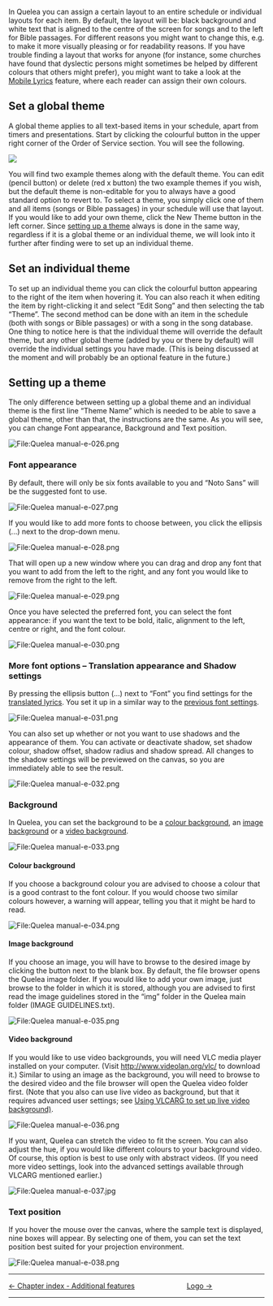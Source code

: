 In Quelea you can assign a certain layout to an entire schedule or
individual layouts for each item. By default, the layout will be: black
background and white text that is aligned to the centre of the screen
for songs and to the left for Bible passages. For different reasons you
might want to change this, e.g. to make it more visually pleasing or for
readability reasons. If you have trouble finding a layout that works for
anyone (for instance, some churches have found that dyslectic persons
might sometimes be helped by different colours that others might
prefer), you might want to take a look at the [Mobile
Lyrics](Mobile_Lyrics.md "Mobile Lyrics") feature, where each reader can assign
their own colours.

## Set a global theme

A global theme applies to all text-based items in your schedule, apart
from timers and presentations. Start by clicking the colourful button in
the upper right corner of the Order of Service section. You will see the
following.

![](Quelea_manual-e-025.jpg)

You will find two example themes along with the default theme. You can
edit (pencil button) or delete (red x button) the two example themes if
you wish, but the default theme is non-editable for you to always have a
good standard option to revert to. To select a theme, you simply click
one of them and all items (songs or Bible passages) in your schedule
will use that layout. If you would like to add your own theme, click the
New Theme button in the left corner. Since [setting up a
theme](#setting-up-a-theme "") always is done in the same way,
regardless if it is a global theme or an individual theme, we will look
into it further after finding were to set up an individual theme.

## Set an individual theme

To set up an individual theme you can click the colourful button
appearing to the right of the item when hovering it. You can also reach
it when editing the item by right-clicking it and select “Edit Song” and
then selecting the tab “Theme”. The second method can be done with an
item in the schedule (both with songs or Bible passages) or with a song
in the song database. One thing to notice here is that the individual
theme will override the default theme, but any other global theme (added
by you or there by default) will override the individual settings you
have made. (This is being discussed at the moment and will probably be
an optional feature in the future.)

## Setting up a theme

The only difference between setting up a global theme and an individual
theme is the first line “Theme Name” which is needed to be able to save
a global theme, other than that, the instructions are the same. As you
will see, you can change Font appearance, Background and Text position.

![<File:Quelea> manual-e-026.png](Quelea_manual-e-026.png
"File:Quelea manual-e-026.png")

### Font appearance

By default, there will only be six fonts available to you and “Noto
Sans” will be the suggested font to use.

![<File:Quelea> manual-e-027.png](Quelea_manual-e-027.png
"File:Quelea manual-e-027.png")

If you would like to add more fonts to choose between, you click the
ellipsis (...) next to the drop-down menu.

![<File:Quelea> manual-e-028.png](Quelea_manual-e-028.png
"File:Quelea manual-e-028.png")

That will open up a new window where you can drag and drop any font that
you want to add from the left to the right, and any font you would like
to remove from the right to the left.

![<File:Quelea> manual-e-029.png](Quelea_manual-e-029.png
"File:Quelea manual-e-029.png")

Once you have selected the preferred font, you can select the font
appearance: if you want the text to be bold, italic, alignment to the
left, centre or right, and the font colour.

![<File:Quelea> manual-e-030.png](Quelea_manual-e-030.png
"File:Quelea manual-e-030.png")

### More font options – Translation appearance and Shadow settings

By pressing the ellipsis button (...) next to “Font” you find settings
for the [translated lyrics](Translations.md "Translations"). You set it up in a
similar way to the [previous font
settings](#font-appearance "").

![<File:Quelea> manual-e-031.png](Quelea_manual-e-031.png
"File:Quelea manual-e-031.png")

You can also set up whether or not you want to use shadows and the
appearance of them. You can activate or deactivate shadow, set shadow
colour, shadow offset, shadow radius and shadow spread. All changes to
the shadow settings will be previewed on the canvas, so you are
immediately able to see the result.

![<File:Quelea> manual-e-032.png](Quelea_manual-e-032.png
"File:Quelea manual-e-032.png")

### Background

In Quelea, you can set the background to be a [colour
background](#colour-background ""), an [image
background](#image-background "") or a [video
background](#video-background "").

![<File:Quelea> manual-e-033.png](Quelea_manual-e-033.png
"File:Quelea manual-e-033.png")

#### Colour background

If you choose a background colour you are advised to choose a colour
that is a good contrast to the font colour. If you would choose two
similar colours however, a warning will appear, telling you that it
might be hard to read.

![<File:Quelea> manual-e-034.png](Quelea_manual-e-034.png
"File:Quelea manual-e-034.png")

#### Image background

If you choose an image, you will have to browse to the desired image by
clicking the button next to the blank box. By default, the file browser
opens the Quelea image folder. If you would like to add your own image,
just browse to the folder in which it is stored, although you are
advised to first read the image guidelines stored in the “img” folder in
the Quelea main folder (IMAGE GUIDELINES.txt).

![<File:Quelea> manual-e-035.png](Quelea_manual-e-035.png
"File:Quelea manual-e-035.png")

#### Video background

If you would like to use video backgrounds, you will need VLC media
player installed on your computer. (Visit <http://www.videolan.org/vlc/>
to download it.) Similar to using an image as the background, you will
need to browse to the desired video and the file browser will open the
Quelea video folder first. (Note that you also can use live video as
background, but that it requires advanced user settings; see [Using
VLCARG to set up live video
background)](Advanced_settings.md#using-vlcarg-to-set-up-live-video-background "Advanced settings").

![<File:Quelea> manual-e-036.png](Quelea_manual-e-036.png
"File:Quelea manual-e-036.png")

If you want, Quelea can stretch the video to fit the screen. You can
also adjust the hue, if you would like different colours to your
background video. Of course, this option is best to use only with
abstract videos. (If you need more video settings, look into the
advanced settings available through VLCARG mentioned earlier.)

![<File:Quelea> manual-e-037.jpg](Quelea_manual-e-037.jpg
"File:Quelea manual-e-037.jpg")

### Text position

If you hover the mouse over the canvas, where the sample text is
displayed, nine boxes will appear. By selecting one of them, you can set
the text position best suited for your projection environment.

![<File:Quelea> manual-e-038.png](Quelea_manual-e-038.png
"File:Quelea manual-e-038.png")

-----



[← Chapter index - Additional features](Additional_features.md "Additional features")
&nbsp;&nbsp;&nbsp;&nbsp;&nbsp;&nbsp;&nbsp;&nbsp;&nbsp;&nbsp;&nbsp;&nbsp;&nbsp;&nbsp;&nbsp;&nbsp;&nbsp;&nbsp;&nbsp;&nbsp;&nbsp;&nbsp;&nbsp;&nbsp; [Logo →](Logo.md "Logo")

---
